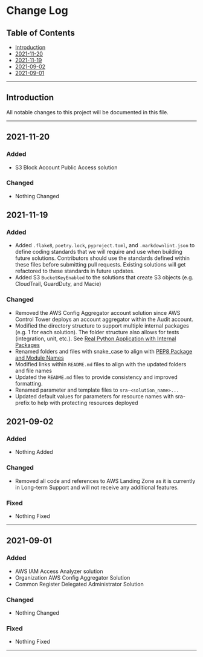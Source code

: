 # Change Log <!-- omit in toc -->

## Table of Contents <!-- omit in toc -->

- [Introduction](#introduction)
- [2021-11-20](#2021-11-20)
- [2021-11-19](#2021-11-19)
- [2021-09-02](#2021-09-02)
- [2021-09-01](#2021-09-01)

---

## Introduction

All notable changes to this project will be documented in this file.

---

## 2021-11-20

### Added <!-- omit in toc -->

- S3 Block Account Public Access solution

### Changed <!-- omit in toc -->

- Nothing Changed

## 2021-11-19

### Added <!-- omit in toc -->

- Added `.flake8`, `poetry.lock`, `pyproject.toml`, and `.markdownlint.json` to define coding standards that we will require and use when building future solutions. Contributors should use the standards defined within these files before submitting
  pull requests. Existing solutions will get refactored to these standards in future updates.
- Added S3 `BucketKeyEnabled` to the solutions that create S3 objects (e.g. CloudTrail, GuardDuty, and Macie)

### Changed <!-- omit in toc -->

- Removed the AWS Config Aggregator account solution since AWS Control Tower deploys an account aggregator within the Audit account.
- Modified the directory structure to support multiple internal packages (e.g. 1 for each solution). The folder structure also allows for tests (integration, unit, etc.). See
  [Real Python Application with Internal Packages](https://realpython.com/python-application-layouts/#application-with-internal-packages)
- Renamed folders and files with snake_case to align with [PEP8 Package and Module Names](https://www.python.org/dev/peps/pep-0008/#package-and-module-names)
- Modified links within `README.md` files to align with the updated folders and file names
- Updated the `README.md` files to provide consistency and improved formatting.
- Renamed parameter and template files to `sra-<solution_name>...`
- Updated default values for parameters for resource names with sra- prefix to help with protecting resources deployed

## 2021-09-02

### Added <!-- omit in toc -->

- Nothing Added

### Changed <!-- omit in toc -->

- Removed all code and references to AWS Landing Zone as it is currently in Long-term Support and will not receive any additional features.

### Fixed <!-- omit in toc -->

- Nothing Fixed

---

## 2021-09-01

### Added <!-- omit in toc -->

- AWS IAM Access Analyzer solution
- Organization AWS Config Aggregator Solution
- Common Register Delegated Administrator Solution

### Changed <!-- omit in toc -->

- Nothing Changed

### Fixed <!-- omit in toc -->

- Nothing Fixed

---
